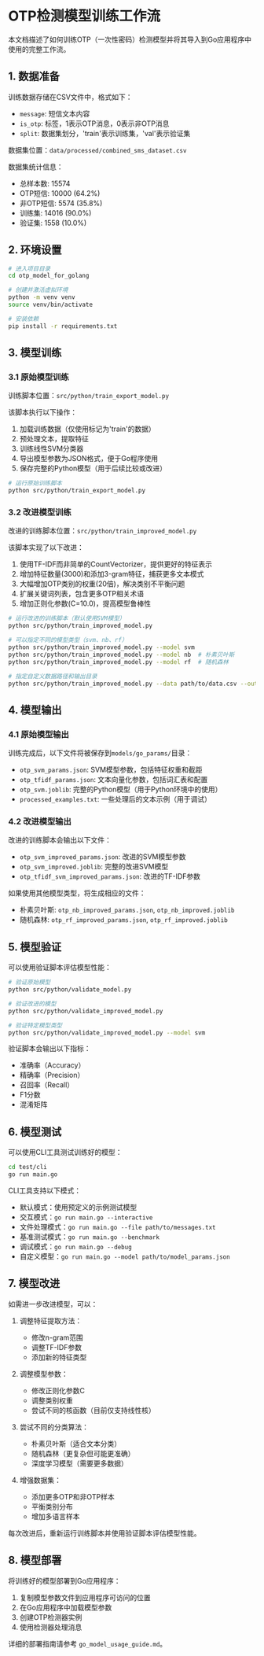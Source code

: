 # OTP检测模型训练工作流

本文档描述了如何训练OTP（一次性密码）检测模型并将其导入到Go应用程序中使用的完整工作流。

## 1. 数据准备

训练数据存储在CSV文件中，格式如下：
- `message`: 短信文本内容
- `is_otp`: 标签，1表示OTP消息，0表示非OTP消息
- `split`: 数据集划分，'train'表示训练集，'val'表示验证集

数据集位置：`data/processed/combined_sms_dataset.csv`

数据集统计信息：
- 总样本数: 15574
- OTP短信: 10000 (64.2%)
- 非OTP短信: 5574 (35.8%)
- 训练集: 14016 (90.0%)
- 验证集: 1558 (10.0%)

## 2. 环境设置

```bash
# 进入项目目录
cd otp_model_for_golang

# 创建并激活虚拟环境
python -m venv venv
source venv/bin/activate

# 安装依赖
pip install -r requirements.txt
```

## 3. 模型训练

### 3.1 原始模型训练

训练脚本位置：`src/python/train_export_model.py`

该脚本执行以下操作：
1. 加载训练数据（仅使用标记为'train'的数据）
2. 预处理文本，提取特征
3. 训练线性SVM分类器
4. 导出模型参数为JSON格式，便于Go程序使用
5. 保存完整的Python模型（用于后续比较或改进）

```bash
# 运行原始训练脚本
python src/python/train_export_model.py
```

### 3.2 改进模型训练

改进的训练脚本位置：`src/python/train_improved_model.py`

该脚本实现了以下改进：
1. 使用TF-IDF而非简单的CountVectorizer，提供更好的特征表示
2. 增加特征数量(3000)和添加3-gram特征，捕获更多文本模式
3. 大幅增加OTP类别的权重(20倍)，解决类别不平衡问题
4. 扩展关键词列表，包含更多OTP相关术语
5. 增加正则化参数(C=10.0)，提高模型鲁棒性

```bash
# 运行改进的训练脚本（默认使用SVM模型）
python src/python/train_improved_model.py

# 可以指定不同的模型类型（svm、nb、rf）
python src/python/train_improved_model.py --model svm
python src/python/train_improved_model.py --model nb  # 朴素贝叶斯
python src/python/train_improved_model.py --model rf  # 随机森林

# 指定自定义数据路径和输出目录
python src/python/train_improved_model.py --data path/to/data.csv --output path/to/output
```

## 4. 模型输出

### 4.1 原始模型输出

训练完成后，以下文件将被保存到`models/go_params/`目录：
- `otp_svm_params.json`: SVM模型参数，包括特征权重和截距
- `otp_tfidf_params.json`: 文本向量化参数，包括词汇表和配置
- `otp_svm.joblib`: 完整的Python模型（用于Python环境中的使用）
- `processed_examples.txt`: 一些处理后的文本示例（用于调试）

### 4.2 改进模型输出

改进的训练脚本会输出以下文件：
- `otp_svm_improved_params.json`: 改进的SVM模型参数
- `otp_svm_improved.joblib`: 完整的改进SVM模型
- `otp_tfidf_svm_improved_params.json`: 改进的TF-IDF参数

如果使用其他模型类型，将生成相应的文件：
- 朴素贝叶斯: `otp_nb_improved_params.json`, `otp_nb_improved.joblib`
- 随机森林: `otp_rf_improved_params.json`, `otp_rf_improved.joblib`

## 5. 模型验证

可以使用验证脚本评估模型性能：

```bash
# 验证原始模型
python src/python/validate_model.py

# 验证改进的模型
python src/python/validate_improved_model.py

# 验证特定模型类型
python src/python/validate_improved_model.py --model svm
```

验证脚本会输出以下指标：
- 准确率（Accuracy）
- 精确率（Precision）
- 召回率（Recall）
- F1分数
- 混淆矩阵

## 6. 模型测试

可以使用CLI工具测试训练好的模型：

```bash
cd test/cli
go run main.go
```

CLI工具支持以下模式：
- 默认模式：使用预定义的示例测试模型
- 交互模式：`go run main.go --interactive`
- 文件处理模式：`go run main.go --file path/to/messages.txt`
- 基准测试模式：`go run main.go --benchmark`
- 调试模式：`go run main.go --debug`
- 自定义模型：`go run main.go --model path/to/model_params.json`

## 7. 模型改进

如需进一步改进模型，可以：

1. 调整特征提取方法：
   - 修改n-gram范围
   - 调整TF-IDF参数
   - 添加新的特征类型

2. 调整模型参数：
   - 修改正则化参数C
   - 调整类别权重
   - 尝试不同的核函数（目前仅支持线性核）

3. 尝试不同的分类算法：
   - 朴素贝叶斯（适合文本分类）
   - 随机森林（更复杂但可能更准确）
   - 深度学习模型（需要更多数据）

4. 增强数据集：
   - 添加更多OTP和非OTP样本
   - 平衡类别分布
   - 增加多语言样本

每次改进后，重新运行训练脚本并使用验证脚本评估模型性能。

## 8. 模型部署

将训练好的模型部署到Go应用程序：

1. 复制模型参数文件到应用程序可访问的位置
2. 在Go应用程序中加载模型参数
3. 创建OTP检测器实例
4. 使用检测器处理消息

详细的部署指南请参考 `go_model_usage_guide.md`。 